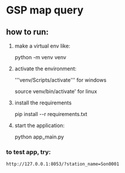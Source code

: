 # GSP map query

## how to run:

1) make a virtual env like: 

    python -m venv venv


2) activate the environment: 

    '''venv/Scripts/activate''' for windows
    
    source venv/bin/activate' for linux
    
3) install the requirements

    pip install --r requirements.txt

4) start the application:

    python app_main.py

### to test app, try:

    http://127.0.0.1:8053/?station_name=Son0001

     